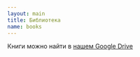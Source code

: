 ```yaml
---
layout: main
title: Библиотека
name: books
---
```


Книги можно найти в [нашем Google Drive](https://docs.google.com/folder/d/0B1aCkj78P48qcTRsTllNY2JUSUU/edit)
